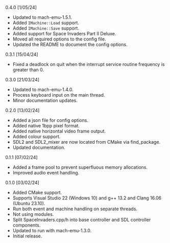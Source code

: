 0.4.0 [1/05/24]
* Updated to mach-emu-1.5.1.
* Added `IMachine::Load` support.
* Added `IMachine::Save` support.
* Added support for Space Invaders Part II Deluxe.
* Moved all required options to the config file.
* Updated the README to document the config options.

0.3.1 [15/04/24]
* Fixed a deadlock on quit when the interrupt service routine
  frequency is greater than 0.

0.3.0 [21/03/24]
* Updated to mach-emu-1.4.0.
* Process keyboard input on the main thread.
* Minor documentation updates.

0.2.0 [13/02/24]
* Added a json file for config options.
* Added native 1bpp pixel format.
* Added native horizontal video frame output.
* Added colour support.
* SDL2 and SDL2_mixer are now located from CMake
  via find_package.
* Updated documentation.

0.1.1 [07/02/24]
* Added a frame pool to prevent superfluous memory
  allocations.
* Improved audio event handling.

0.1.0 [03/02/24]
* Added CMake support.
* Supports Visual Studio 22 (Windows 10) and
  g++ 13.2 and Clang 16.06 (Ubuntu 23.10).
* Run both event and machine handling on separate threads.
* Not using modules.
* Split SpaceInvaders.cpp/h into base controller and
  SDL controller components.
* Updated to run with mach-emu-1.3.0.
* Initial release.
